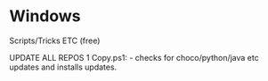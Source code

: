 # Windows
Scripts/Tricks ETC (free)


UPDATE ALL REPOS 1 Copy.ps1: - checks for choco/python/java etc updates and installs updates.
